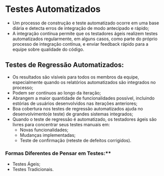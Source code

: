 # Testes Automatizados
- Um processo de construção e teste automatizado ocorre em uma base diária e detecta erros de integração de modo antecipado e rápido;
- A integração contínua permite que os testadores ágeis realizem testes automatizados regularmente, em alguns casos, como parte do próprio processo de integração contínua, e enviar feedback rápido para a equipe sobre qualidade do código.

## Testes de Regressão Automatizados:
- Os resultados são visíveis para todos os membros da equipe, especialmente quando os relatórios automatizados são integrados no processo;
- Podem ser contínuos ao longo da iteração;
- Abrangem a maior quantidade de funcionalidades possível, incluindo estórias de usuários desenvolvidos nas iterações anteriores;
- Boa cobertura nos testes de regressão automatizados ajuda no desenvolvimento(e teste) de grandes sistemas integrados;
- Quando o teste de regressão é automatizado, os testadores ágeis são livres para concentrar seus testes manuais em:
    - Novas funcionalidades;
    - Mudanças implementadas;
    - Teste de confirmação (reteste de defeitos corrigidos).

### Formas Diferentes de Pensar em Testes:**
- Testes Ágeis;
- Testes Tradicionais.